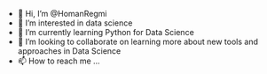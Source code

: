 - 👋 Hi, I’m @HomanRegmi
- 👀 I’m interested in data science
- 🌱 I’m currently learning Python for Data Science
- 💞️ I’m looking to collaborate on learning more about new tools and approaches in Data Science
- 📫 How to reach me ...

<!---
HomanRegmi/HomanRegmi is a ✨ special ✨ repository because its `README.md` (this file) appears on your GitHub profile.
You can click the Preview link to take a look at your changes.
--->
